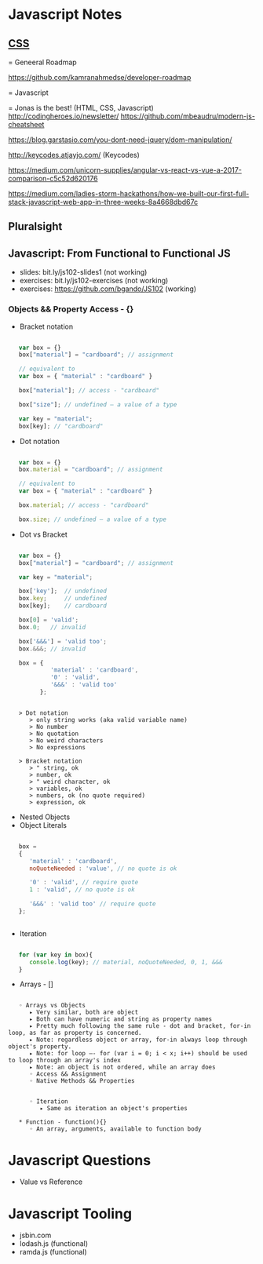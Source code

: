 # Javascript Notes

## [CSS](https://css-tricks.com/)

= Geneeral Roadmap

https://github.com/kamranahmedse/developer-roadmap

= Javascript

= Jonas is the best! (HTML, CSS, Javascript)
http://codingheroes.io/newsletter/
https://github.com/mbeaudru/modern-js-cheatsheet

https://blog.garstasio.com/you-dont-need-jquery/dom-manipulation/

http://keycodes.atjayjo.com/ (Keycodes)

https://medium.com/unicorn-supplies/angular-vs-react-vs-vue-a-2017-comparison-c5c52d620176

https://medium.com/ladies-storm-hackathons/how-we-built-our-first-full-stack-javascript-web-app-in-three-weeks-8a4668dbd67c


## Pluralsight

## Javascript: From Functional to Functional JS
   * slides: bit.ly/js102-slides1 (not working)
   * exercises: bit.ly/js102-exercises (not working)
   * exercises: https://github.com/bgando/JS102 (working)

### Objects && Property Access - {}

- Bracket notation

```javascript

   var box = {}
   box["material"] = "cardboard"; // assignment

   // equivalent to
   var box = { "material" : "cardboard" }

   box["material"]; // access - "cardboard"

   box["size"]; // undefined — a value of a type

   var key = "material";
   box[key]; // "cardboard"
```

- Dot notation


```javascript

   var box = {}
   box.material = "cardboard"; // assignment

   // equivalent to
   var box = { "material" : "cardboard" }

   box.material; // access - "cardboard"

   box.size; // undefined — a value of a type
```

- Dot vs Bracket
         
```javascript

   var box = {}
   box["material"] = "cardboard"; // assignment

   var key = "material";

   box['key'];  // undefined
   box.key;     // undefined
   box[key];    // cardboard

   box[0] = 'valid';
   box.0;   // invalid

   box['&&&'] = 'valid too';
   box.&&&; // invalid

   box = {
            'material' : 'cardboard',
            '0' : 'valid',
            '&&&' : 'valid too'
         };

```

```iecst

   > Dot notation
      > only string works (aka valid variable name)
      > No number
      > No quotation
      > No weird characters
      > No expressions

   > Bracket notation
      > " string, ok
      > number, ok
      > " weird character, ok
      > variables, ok
      > numbers, ok (no quote required)
      > expression, ok 

```
- Nested Objects
- Object Literals

```javascript

   box = 
   {
      'material' : 'cardboard',
      noQuoteNeeded : 'value', // no quote is ok

      '0' : 'valid', // require quote
      1 : 'valid', // no quote is ok

      '&&&' : 'valid too' // require quote
   };
      
```

- Iteration

```javascript

   for (var key in box){
      console.log(key); // material, noQuoteNeeded, 0, 1, &&&
   }

```

- Arrays - []
  
```iecst

   ◦ Arrays vs Objects
      ▸ Very similar, both are object
      ▸ Both can have numeric and string as property names
      ▸ Pretty much following the same rule - dot and bracket, for-in loop, as far as property is concerned.
      ▸ Note: regardless object or array, for-in always loop through object's property.
      ▸ Note: for loop —- for (var i = 0; i < x; i++) should be used to loop through an array's index
      ▸ Note: an object is not ordered, while an array does
      ◦ Access && Assignment
      ◦ Native Methods && Properties
         
            
      ◦ Iteration 
         ▸ Same as iteration an object's properties

   * Function - function(){}
      ◦ An array, arguments, available to function body

```

# Javascript Questions

   * Value vs Reference

# Javascript Tooling

   * jsbin.com
   * lodash.js (functional)
   * ramda.js (functional)
